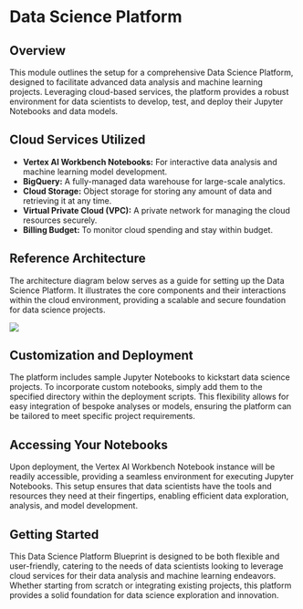 # Data Science Platform

## Overview

This module outlines the setup for a comprehensive Data Science Platform, designed to facilitate advanced data analysis and machine learning projects. Leveraging cloud-based services, the platform provides a robust environment for data scientists to develop, test, and deploy their Jupyter Notebooks and data models.

## Cloud Services Utilized

- **Vertex AI Workbench Notebooks:** For interactive data analysis and machine learning model development.
- **BigQuery:** A fully-managed data warehouse for large-scale analytics.
- **Cloud Storage:** Object storage for storing any amount of data and retrieving it at any time.
- **Virtual Private Cloud (VPC):** A private network for managing the cloud resources securely.
- **Billing Budget:** To monitor cloud spending and stay within budget.

## Reference Architecture

The architecture diagram below serves as a guide for setting up the Data Science Platform. It illustrates the core components and their interactions within the cloud environment, providing a scalable and secure foundation for data science projects.

![](./images/architecture.png)

## Customization and Deployment

The platform includes sample Jupyter Notebooks to kickstart data science projects. To incorporate custom notebooks, simply add them to the specified directory within the deployment scripts. This flexibility allows for easy integration of bespoke analyses or models, ensuring the platform can be tailored to meet specific project requirements.

## Accessing Your Notebooks

Upon deployment, the Vertex AI Workbench Notebook instance will be readily accessible, providing a seamless environment for executing Jupyter Notebooks. This setup ensures that data scientists have the tools and resources they need at their fingertips, enabling efficient data exploration, analysis, and model development.

## Getting Started

This Data Science Platform Blueprint is designed to be both flexible and user-friendly, catering to the needs of data scientists looking to leverage cloud services for their data analysis and machine learning endeavors. Whether starting from scratch or integrating existing projects, this platform provides a solid foundation for data science exploration and innovation.
